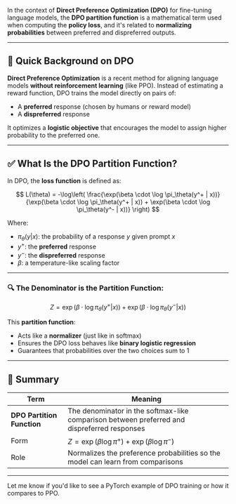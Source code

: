 In the context of **Direct Preference Optimization (DPO)** for fine-tuning language models, the **DPO partition function** is a mathematical term used when computing the **policy loss**, and it's related to **normalizing probabilities** between preferred and dispreferred outputs.

---

## 🧠 Quick Background on DPO

**Direct Preference Optimization** is a recent method for aligning language models **without reinforcement learning** (like PPO). Instead of estimating a reward function, DPO trains the model directly on pairs of:

* A **preferred** response (chosen by humans or reward model)
* A **dispreferred** response

It optimizes a **logistic objective** that encourages the model to assign higher probability to the preferred one.

---

## ✅ What Is the DPO Partition Function?

In DPO, the **loss function** is defined as:

$$
L(\theta) = -\log\left( \frac{\exp(\beta \cdot \log \pi_\theta(y^+ | x))}{\exp(\beta \cdot \log \pi_\theta(y^+ | x)) + \exp(\beta \cdot \log \pi_\theta(y^- | x))} \right)
$$

Where:

* $\pi_\theta(y | x)$: the probability of a response $y$ given prompt $x$
* $y^+$: the **preferred** response
* $y^-$: the **dispreferred** response
* $\beta$: a temperature-like scaling factor

---

### 🔍 The Denominator is the Partition Function:

$$
Z = \exp(\beta \cdot \log \pi_\theta(y^+ | x)) + \exp(\beta \cdot \log \pi_\theta(y^- | x))
$$

This **partition function**:

* Acts like a **normalizer** (just like in softmax)
* Ensures the DPO loss behaves like **binary logistic regression**
* Guarantees that probabilities over the two choices sum to 1

---

## 📌 Summary

| Term                       | Meaning                                                                                     |
| -------------------------- | ------------------------------------------------------------------------------------------- |
| **DPO Partition Function** | The denominator in the softmax-like comparison between preferred and dispreferred responses |
| Form                       | $Z = \exp(\beta \log \pi^+) + \exp(\beta \log \pi^-)$                                       |
| Role                       | Normalizes the preference probabilities so the model can learn from comparisons             |

---

Let me know if you'd like to see a PyTorch example of DPO training or how it compares to PPO.

